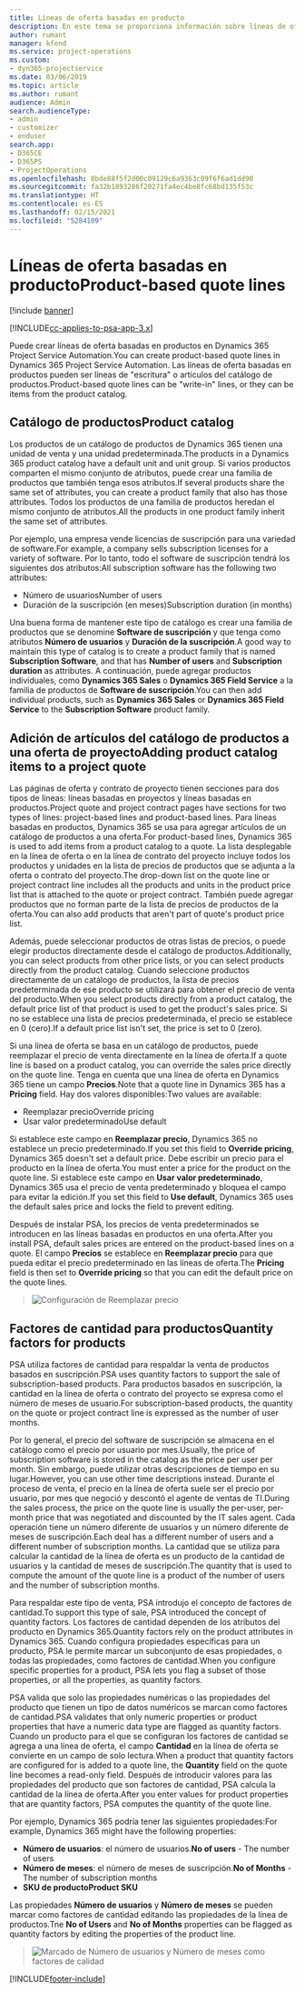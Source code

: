 ```yaml
---
title: Líneas de oferta basadas en producto
description: En este tema se proporciona información sobre líneas de oferta basadas en productos.
author: rumant
manager: kfend
ms.service: project-operations
ms.custom:
- dyn365-projectservice
ms.date: 03/06/2019
ms.topic: article
ms.author: rumant
audience: Admin
search.audienceType:
- admin
- customizer
- enduser
search.app:
- D365CE
- D365PS
- ProjectOperations
ms.openlocfilehash: 8bde88f5f2d00c09129c6a9363c09f6f6ad1dd90
ms.sourcegitcommit: fa32b1893286f20271fa4ec4be8fc68bd135f53c
ms.translationtype: HT
ms.contentlocale: es-ES
ms.lasthandoff: 02/15/2021
ms.locfileid: "5284109"
---
```

# <a name="product-based-quote-lines"></a><span data-ttu-id="845d9-103">Líneas de oferta basadas en producto</span><span class="sxs-lookup"><span data-stu-id="845d9-103">Product-based quote lines</span></span>

[!include [banner](../includes/psa-now-project-operations.md)]

[!INCLUDE[cc-applies-to-psa-app-3.x](../includes/cc-applies-to-psa-app-3x.md)]


<span data-ttu-id="845d9-104">Puede crear líneas de oferta basadas en productos en Dynamics 365 Project Service Automation.</span><span class="sxs-lookup"><span data-stu-id="845d9-104">You can create product-based quote lines in Dynamics 365 Project Service Automation.</span></span> <span data-ttu-id="845d9-105">Las líneas de oferta basadas en productos pueden ser líneas de "escritura" o artículos del catálogo de productos.</span><span class="sxs-lookup"><span data-stu-id="845d9-105">Product-based quote lines can be "write-in" lines, or they can be items from the product catalog.</span></span>

## <a name="product-catalog"></a><span data-ttu-id="845d9-106">Catálogo de productos</span><span class="sxs-lookup"><span data-stu-id="845d9-106">Product catalog</span></span>

<span data-ttu-id="845d9-107">Los productos de un catálogo de productos de Dynamics 365 tienen una unidad de venta y una unidad predeterminada.</span><span class="sxs-lookup"><span data-stu-id="845d9-107">The products in a Dynamics 365 product catalog have a default unit and unit group.</span></span> <span data-ttu-id="845d9-108">Si varios productos comparten el mismo conjunto de atributos, puede crear una familia de productos que también tenga esos atributos.</span><span class="sxs-lookup"><span data-stu-id="845d9-108">If several products share the same set of attributes, you can create a product family that also has those attributes.</span></span> <span data-ttu-id="845d9-109">Todos los productos de una familia de productos heredan el mismo conjunto de atributos.</span><span class="sxs-lookup"><span data-stu-id="845d9-109">All the products in one product family inherit the same set of attributes.</span></span>

<span data-ttu-id="845d9-110">Por ejemplo, una empresa vende licencias de suscripción para una variedad de software.</span><span class="sxs-lookup"><span data-stu-id="845d9-110">For example, a company sells subscription licenses for a variety of software.</span></span> <span data-ttu-id="845d9-111">Por lo tanto, todo el software de suscripción tendrá los siguientes dos atributos:</span><span class="sxs-lookup"><span data-stu-id="845d9-111">All subscription software has the following two attributes:</span></span>

- <span data-ttu-id="845d9-112">Número de usuarios</span><span class="sxs-lookup"><span data-stu-id="845d9-112">Number of users</span></span> 
- <span data-ttu-id="845d9-113">Duración de la suscripción (en meses)</span><span class="sxs-lookup"><span data-stu-id="845d9-113">Subscription duration (in months)</span></span>

<span data-ttu-id="845d9-114">Una buena forma de mantener este tipo de catálogo es crear una familia de productos que se denomine **Software de suscripción** y que tenga como atributos **Número de usuarios** y **Duración de la suscripción**.</span><span class="sxs-lookup"><span data-stu-id="845d9-114">A good way to maintain this type of catalog is to create a product family that is named **Subscription Software**, and that has **Number of users** and **Subscription duration** as attributes.</span></span> <span data-ttu-id="845d9-115">A continuación, puede agregar productos individuales, como **Dynamics 365 Sales** o **Dynamics 365 Field Service** a la familia de productos de **Software de suscripción**.</span><span class="sxs-lookup"><span data-stu-id="845d9-115">You can then add individual products, such as **Dynamics 365 Sales** or **Dynamics 365 Field Service** to the **Subscription Software** product family.</span></span>

## <a name="adding-product-catalog-items-to-a-project-quote"></a><span data-ttu-id="845d9-116">Adición de artículos del catálogo de productos a una oferta de proyecto</span><span class="sxs-lookup"><span data-stu-id="845d9-116">Adding product catalog items to a project quote</span></span>

<span data-ttu-id="845d9-117">Las páginas de oferta y contrato de proyecto tienen secciones para dos tipos de líneas: líneas basadas en proyectos y líneas basadas en productos.</span><span class="sxs-lookup"><span data-stu-id="845d9-117">Project quote and project contract pages have sections for two types of lines: project-based lines and product-based lines.</span></span> <span data-ttu-id="845d9-118">Para líneas basadas en productos, Dynamics 365 se usa para agregar artículos de un catálogo de productos a una oferta.</span><span class="sxs-lookup"><span data-stu-id="845d9-118">For product-based lines, Dynamics 365 is used to add items from a product catalog to a quote.</span></span> <span data-ttu-id="845d9-119">La lista desplegable en la línea de oferta o en la línea de contrato del proyecto incluye todos los productos y unidades en la lista de precios de productos que se adjunta a la oferta o contrato del proyecto.</span><span class="sxs-lookup"><span data-stu-id="845d9-119">The drop-down list on the quote line or project contract line includes all the products and units in the product price list that is attached to the quote or project contract.</span></span> <span data-ttu-id="845d9-120">También puede agregar productos que no forman parte de la lista de precios de productos de la oferta.</span><span class="sxs-lookup"><span data-stu-id="845d9-120">You can also add products that aren't part of quote's product price list.</span></span>

<span data-ttu-id="845d9-121">Además, puede seleccionar productos de otras listas de precios, o puede elegir productos directamente desde el catálogo de productos.</span><span class="sxs-lookup"><span data-stu-id="845d9-121">Additionally, you can select products from other price lists, or you can select products directly from the product catalog.</span></span> <span data-ttu-id="845d9-122">Cuando seleccione productos directamente de un catálogo de productos, la lista de precios predeterminada de ese producto se utilizará para obtener el precio de venta del producto.</span><span class="sxs-lookup"><span data-stu-id="845d9-122">When you select products directly from a product catalog, the default price list of that product is used to get the product's sales price.</span></span> <span data-ttu-id="845d9-123">Si no se establece una lista de precios predeterminada, el precio se establece en 0 (cero).</span><span class="sxs-lookup"><span data-stu-id="845d9-123">If a default price list isn't set, the price is set to 0 (zero).</span></span>

<span data-ttu-id="845d9-124">Si una línea de oferta se basa en un catálogo de productos, puede reemplazar el precio de venta directamente en la línea de oferta.</span><span class="sxs-lookup"><span data-stu-id="845d9-124">If a quote line is based on a product catalog, you can override the sales price directly on the quote line.</span></span> <span data-ttu-id="845d9-125">Tenga en cuenta que una línea de oferta en Dynamics 365 tiene un campo **Precios**.</span><span class="sxs-lookup"><span data-stu-id="845d9-125">Note that a quote line in Dynamics 365 has a **Pricing** field.</span></span> <span data-ttu-id="845d9-126">Hay dos valores disponibles:</span><span class="sxs-lookup"><span data-stu-id="845d9-126">Two values are available:</span></span>

- <span data-ttu-id="845d9-127">Reemplazar precio</span><span class="sxs-lookup"><span data-stu-id="845d9-127">Override pricing</span></span>  
- <span data-ttu-id="845d9-128">Usar valor predeterminado</span><span class="sxs-lookup"><span data-stu-id="845d9-128">Use default</span></span>

<span data-ttu-id="845d9-129">Si establece este campo en **Reemplazar precio**, Dynamics 365 no establece un precio predeterminado.</span><span class="sxs-lookup"><span data-stu-id="845d9-129">If you set this field to **Override pricing**, Dynamics 365 doesn't set a default price.</span></span> <span data-ttu-id="845d9-130">Debe escribir un precio para el producto en la línea de oferta.</span><span class="sxs-lookup"><span data-stu-id="845d9-130">You must enter a price for the product on the quote line.</span></span> <span data-ttu-id="845d9-131">Si establece este campo en **Usar valor predeterminado**, Dynamics 365 usa el precio de venta predeterminado y bloquea el campo para evitar la edición.</span><span class="sxs-lookup"><span data-stu-id="845d9-131">If you set this field to **Use default**, Dynamics 365 uses the default sales price and locks the field to prevent editing.</span></span>

<span data-ttu-id="845d9-132">Después de instalar PSA, los precios de venta predeterminados se introducen en las líneas basadas en productos en una oferta.</span><span class="sxs-lookup"><span data-stu-id="845d9-132">After you install PSA, default sales prices are entered on the product-based lines on a quote.</span></span> <span data-ttu-id="845d9-133">El campo **Precios** se establece en **Reemplazar precio** para que pueda editar el precio predeterminado en las líneas de oferta.</span><span class="sxs-lookup"><span data-stu-id="845d9-133">The **Pricing** field is then set to **Override pricing** so that you can edit the default price on the quote lines.</span></span>

> ![Configuración de Reemplazar precio](media/basic-guide-10.png)
 
## <a name="quantity-factors-for-products"></a><span data-ttu-id="845d9-135">Factores de cantidad para productos</span><span class="sxs-lookup"><span data-stu-id="845d9-135">Quantity factors for products</span></span>

<span data-ttu-id="845d9-136">PSA utiliza factores de cantidad para respaldar la venta de productos basados ​​en suscripción.</span><span class="sxs-lookup"><span data-stu-id="845d9-136">PSA uses quantity factors to support the sale of subscription-based products.</span></span> <span data-ttu-id="845d9-137">Para productos basados ​​en suscripción, la cantidad en la línea de oferta o contrato del proyecto se expresa como el número de meses de usuario.</span><span class="sxs-lookup"><span data-stu-id="845d9-137">For subscription-based products, the quantity on the quote or project contract line is expressed as the number of user months.</span></span>

<span data-ttu-id="845d9-138">Por lo general, el precio del software de suscripción se almacena en el catálogo como el precio por usuario por mes.</span><span class="sxs-lookup"><span data-stu-id="845d9-138">Usually, the price of subscription software is stored in the catalog as the price per user per month.</span></span> <span data-ttu-id="845d9-139">Sin embargo, puede utilizar otras descripciones de tiempo en su lugar.</span><span class="sxs-lookup"><span data-stu-id="845d9-139">However, you can use other time descriptions instead.</span></span> <span data-ttu-id="845d9-140">Durante el proceso de venta, el precio en la línea de oferta suele ser el precio por usuario, por mes que negoció y descontó el agente de ventas de TI.</span><span class="sxs-lookup"><span data-stu-id="845d9-140">During the sales process, the price on the quote line is usually the per-user, per-month price that was negotiated and discounted by the IT sales agent.</span></span> <span data-ttu-id="845d9-141">Cada operación tiene un número diferente de usuarios y un número diferente de meses de suscripción.</span><span class="sxs-lookup"><span data-stu-id="845d9-141">Each deal has a different number of users and a different number of subscription months.</span></span> <span data-ttu-id="845d9-142">La cantidad que se utiliza para calcular la cantidad de la línea de oferta es un producto de la cantidad de usuarios y la cantidad de meses de suscripción.</span><span class="sxs-lookup"><span data-stu-id="845d9-142">The quantity that is used to compute the amount of the quote line is a product of the number of users and the number of subscription months.</span></span>

<span data-ttu-id="845d9-143">Para respaldar este tipo de venta, PSA introdujo el concepto de factores de cantidad.</span><span class="sxs-lookup"><span data-stu-id="845d9-143">To support this type of sale, PSA introduced the concept of quantity factors.</span></span> <span data-ttu-id="845d9-144">Los factores de cantidad dependen de los atributos del producto en Dynamics 365.</span><span class="sxs-lookup"><span data-stu-id="845d9-144">Quantity factors rely on the product attributes in Dynamics 365.</span></span> <span data-ttu-id="845d9-145">Cuando configura propiedades específicas para un producto, PSA le permite marcar un subconjunto de esas propiedades, o todas las propiedades, como factores de cantidad.</span><span class="sxs-lookup"><span data-stu-id="845d9-145">When you configure specific properties for a product, PSA lets you flag a subset of those properties, or all the properties, as quantity factors.</span></span>

<span data-ttu-id="845d9-146">PSA valida que solo las propiedades numéricas o las propiedades del producto que tienen un tipo de datos numéricos se marcan como factores de cantidad.</span><span class="sxs-lookup"><span data-stu-id="845d9-146">PSA validates that only numeric properties or product properties that have a numeric data type are flagged as quantity factors.</span></span> <span data-ttu-id="845d9-147">Cuando un producto para el que se configuran los factores de cantidad se agrega a una línea de oferta, el campo **Cantidad** en la línea de oferta se convierte en un campo de solo lectura.</span><span class="sxs-lookup"><span data-stu-id="845d9-147">When a product that quantity factors are configured for is added to a quote line, the **Quantity** field on the quote line becomes a read-only field.</span></span> <span data-ttu-id="845d9-148">Después de introducir valores para las propiedades del producto que son factores de cantidad, PSA calcula la cantidad de la línea de oferta.</span><span class="sxs-lookup"><span data-stu-id="845d9-148">After you enter values for product properties that are quantity factors, PSA computes the quantity of the quote line.</span></span>

<span data-ttu-id="845d9-149">Por ejemplo, Dynamics 365 podría tener las siguientes propiedades:</span><span class="sxs-lookup"><span data-stu-id="845d9-149">For example, Dynamics 365 might have the following properties:</span></span> 

- <span data-ttu-id="845d9-150">**Número de usuarios**: el número de usuarios.</span><span class="sxs-lookup"><span data-stu-id="845d9-150">**No of users** - The number of users</span></span> 
- <span data-ttu-id="845d9-151">**Número de meses**: el número de meses de suscripción.</span><span class="sxs-lookup"><span data-stu-id="845d9-151">**No of Months** - The number of subscription months</span></span>
- <span data-ttu-id="845d9-152">**SKU de producto**</span><span class="sxs-lookup"><span data-stu-id="845d9-152">**Product SKU**</span></span> 

<span data-ttu-id="845d9-153">Las propiedades **Número de usuarios** y **Número de meses** se pueden marcar como factores de cantidad editando las propiedades de la línea de productos.</span><span class="sxs-lookup"><span data-stu-id="845d9-153">Tne **No of Users** and **No of Months** properties can be flagged as quantity factors by editing the properties of the product line.</span></span> 

> ![Marcado de Número de usuarios y Número de meses como factores de calidad](media/basic-guide-11.png)
 


[!INCLUDE[footer-include](../includes/footer-banner.md)]